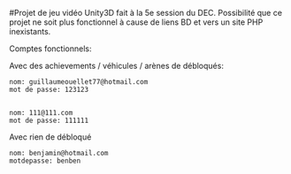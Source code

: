 #Projet de jeu vidéo Unity3D fait à la 5e session du DEC. Possibilité que ce projet ne soit plus fonctionnel à cause de liens BD et vers un site PHP inexistants.

Comptes fonctionnels:

Avec des achievements / véhicules / arènes de débloqués:

	nom: guillaumeouellet77@hotmail.com
	mot de passe: 123123


	nom: 111@111.com
	mot de passe: 111111

Avec rien de débloqué
	
	nom: benjamin@hotmail.com
	motdepasse: benben
